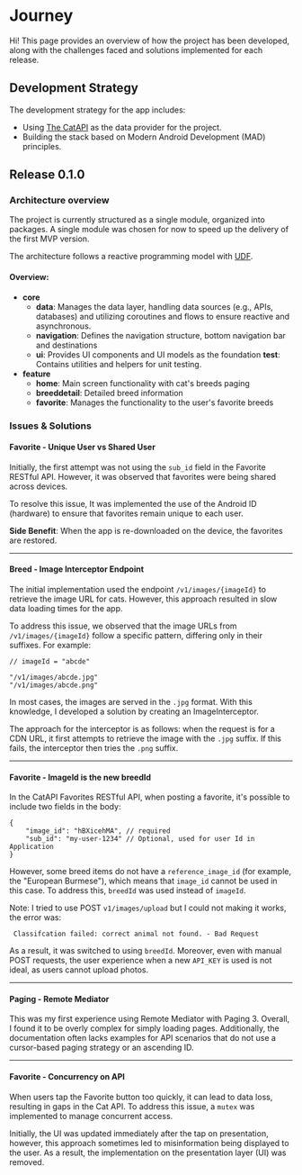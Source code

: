 # Journey

Hi! This page provides an overview of how the project has been developed, along with the challenges
faced and solutions implemented for each release.

## Development Strategy

The development strategy for the app includes:

- Using [The CatAPI](https://thecatapi.com/) as the data provider for the project.
- Building the stack based on Modern Android Development (MAD) principles.

## Release 0.1.0

### Architecture overview

The project is currently structured as a single module, organized into packages. A single module was
chosen for now to speed up the delivery of the first MVP version.

The architecture follows a reactive programming model
with [UDF](https://developer.android.com/topic/architecture/ui-layer#udf).

#### Overview:

- **core**
    - **data**: Manages the data layer, handling data sources (e.g., APIs, databases) and utilizing
      coroutines and flows to ensure reactive and asynchronous.
    - **navigation**: Defines the navigation structure, bottom navigation bar and destinations
    - **ui**: Provides UI components and UI models as the foundation
      **test**: Contains utilities and helpers for unit testing.
- **feature**
    - **home**: Main screen functionality with cat's breeds paging
    - **breeddetail**: Detailed breed information
    - **favorite**:  Manages the functionality to the user's favorite breeds

### Issues & Solutions

#### Favorite - Unique User vs Shared User

Initially, the first attempt was not using the `sub_id` field in the Favorite RESTful API. However,
it was observed that favorites were being shared across devices.

To resolve this issue, It was implemented the use of the Android ID (hardware) to ensure that
favorites remain unique to each user.

**Side Benefit**: When the app is re-downloaded on the device, the favorites are restored.

---

#### Breed - Image Interceptor Endpoint

The initial implementation used the endpoint `/v1/images/{imageId}` to retrieve the image URL for
cats. However, this approach resulted in slow data loading times for the app.

To address this issue, we observed that the image URLs from `/v1/images/{imageId}` follow a specific
pattern, differing only in their suffixes. For example:

```
// imageId = "abcde"

"/v1/images/abcde.jpg"
"/v1/images/abcde.png"
```

In most cases, the images are served in the `.jpg` format. With this knowledge, I developed a
solution by creating an ImageInterceptor.

The approach for the interceptor is as follows: when the request is for a CDN URL, it first attempts
to retrieve the image with the `.jpg` suffix. If this fails, the interceptor then tries the `.png`
suffix.

---

#### Favorite - ImageId is the new breedId

In the CatAPI Favorites RESTful API, when posting a favorite, it's possible to include two fields in
the body:

```
{
    "image_id": "hBXicehMA", // required
    "sub_id": "my-user-1234" // Optional, used for user Id in Application
}
```

However, some breed items do not have a `reference_image_id` (for example, the "European Burmese"),
which means that `image_id` cannot be used in this case. To address this, `breedId` was used instead
of `imageId`.

Note: I tried to use POST `v1/images/upload` but I could not making it works, the error was:

```
 Classifcation failed: correct animal not found. - Bad Request
```

As a result, it was switched to using `breedId`. Moreover, even with manual POST requests, the user
experience when a new `API_KEY` is used is not ideal, as users cannot upload photos.

---

#### Paging - Remote Mediator

This was my first experience using Remote Mediator with Paging 3. Overall, I found it to be overly
complex for simply loading pages. Additionally, the documentation often lacks examples for API
scenarios that do not use a cursor-based paging strategy or an ascending ID.

--- 

#### Favorite - Concurrency on API

When users tap the Favorite button too quickly, it can lead to data loss, resulting in gaps in the
Cat API. To address this issue, a `mutex` was implemented to manage concurrent access.

Initially, the UI was updated immediately after the tap on presentation, however, this approach
sometimes led to misinformation being displayed to the user. As a result, the implementation on the
presentation layer (UI) was removed.

